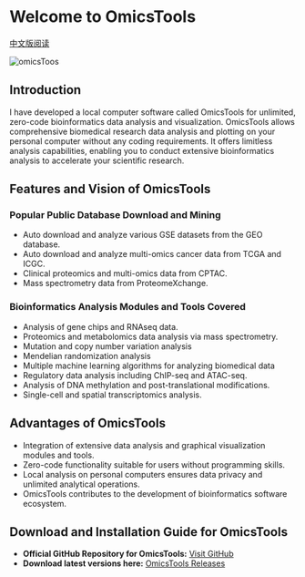 # Welcome to OmicsTools

[中文版阅读](./README.zh.md)

![omicsToos](img/omicstools.ico)

## Introduction

I have developed a local computer software called OmicsTools for unlimited, zero-code bioinformatics data analysis and visualization. OmicsTools allows comprehensive biomedical research data analysis and plotting on your personal computer without any coding requirements. It offers limitless analysis capabilities, enabling you to conduct extensive bioinformatics analysis to accelerate your scientific research.

## Features and Vision of OmicsTools

### Popular Public Database Download and Mining

- Auto download and analyze various GSE datasets from the GEO database.
- Auto download and analyze multi-omics cancer data from TCGA and ICGC.
- Clinical proteomics and multi-omics data from CPTAC.
- Mass spectrometry data from ProteomeXchange.

### Bioinformatics Analysis Modules and Tools Covered

- Analysis of gene chips and RNAseq data.
- Proteomics and metabolomics data analysis via mass spectrometry.
- Mutation and copy number variation analysis
- Mendelian randomization analysis
- Multiple machine learning algorithms for analyzing biomedical data
- Regulatory data analysis including ChIP-seq and ATAC-seq.
- Analysis of DNA methylation and post-translational modifications.
- Single-cell and spatial transcriptomics analysis.

## Advantages of OmicsTools

- Integration of extensive data analysis and graphical visualization modules and tools.
- Zero-code functionality suitable for users without programming skills.
- Local analysis on personal computers ensures data privacy and unlimited analytical operations.
- OmicsTools contributes to the development of bioinformatics software ecosystem.

## Download and Installation Guide for OmicsTools

- **Official GitHub Repository for OmicsTools:** [Visit GitHub](https://github.com/zihaoxingstudy1/OmicsTools)
- **Download latest versions here:** [OmicsTools Releases](https://github.com/zihaoxingstudy1/OmicsTools/releases)